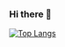 ### Hi there 👋

[![Top Langs](https://github-readme-stats.vercel.app/api/top-langs/?username=RafaelOliveiraElias)](https://github.com/RafaelOliveiraElias/github-readme-stats)

<!--
**RafaelOliveiraElias/RafaelOliveiraElias** is a ✨ _special_ ✨ repository because its `README.md` (this file) appears on your GitHub profile.

Here are some ideas to get you started:

- 🔭 I’m currently working on ...
- 🌱 I’m currently learning ...
- 👯 I’m looking to collaborate on ...
- 🤔 I’m looking for help with ...
- 💬 Ask me about ...
- 📫 How to reach me: ...
- 😄 Pronouns: ...
- ⚡ Fun fact: ...
-->
